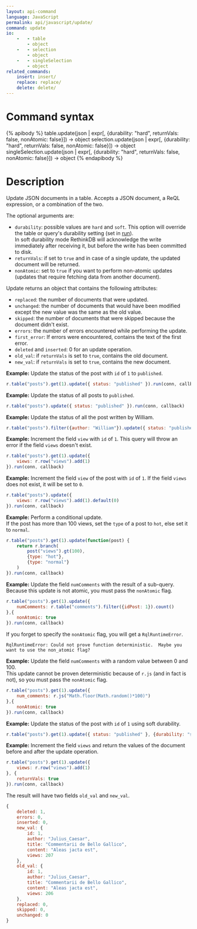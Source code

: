 ```yaml
---
layout: api-command
language: JavaScript
permalink: api/javascript/update/
command: update
io:
    -   - table
        - object
    -   - selection
        - object
    -   - singleSelection
        - object
related_commands:
    insert: insert/
    replace: replace/
    delete: delete/
---
```



# Command syntax #

{% apibody %}
table.update(json | expr[, {durability: "hard", returnVals: false, nonAtomic: false}])
    &rarr; object
selection.update(json | expr[, {durability: "hard", returnVals: false, nonAtomic: false}])
    &rarr; object
singleSelection.update(json | expr[, {durability: "hard", returnVals: false, nonAtomic: false}])
    &rarr; object
{% endapibody %}

# Description #

Update JSON documents in a table. Accepts a JSON document, a ReQL expression, or a
combination of the two.

The optional arguments are:

- `durability`: possible values are `hard` and `soft`. This option will override the
table or query's durability setting (set in [run](/api/javascript/run/)).  
In soft durability mode RethinkDB will acknowledge the write immediately after
receiving it, but before the write has been committed to disk.
- `returnVals`: if set to `true` and in case of a single update, the updated document
will be returned.
- `nonAtomic`: set to `true` if you want to perform non-atomic updates (updates that
require fetching data from another document).


Update returns an object that contains the following attributes:

- `replaced`: the number of documents that were updated.
- `unchanged`: the number of documents that would have been modified except the new
value was the same as the old value.
- `skipped`: the number of documents that were skipped because the document didn't exist.
- `errors`: the number of errors encountered while performing the update.
- `first_error`: If errors were encountered, contains the text of the first error.
- `deleted` and `inserted`: 0 for an update operation.
- `old_val`: if `returnVals` is set to `true`, contains the old document.
- `new_val`: if `returnVals` is set to `true`, contains the new document.


__Example:__ Update the status of the post with `id` of `1` to `published`.

```js
r.table("posts").get(1).update({ status: "published" }).run(conn, callback)
```

__Example:__ Update the status of all posts to `published`.

```js
r.table("posts").update({ status: "published" }).run(conn, callback)
```

__Example:__ Update the status of all the post written by William.

```js
r.table("posts").filter({author: "William"}).update({ status: "published" }).run(conn, callback)
```


__Example:__ Increment the field `view` with `id` of `1`.
This query will throw an error if the field `views` doesn't exist.

```js
r.table("posts").get(1).update({
    views: r.row("views").add(1)
}).run(conn, callback)
```

__Example:__ Increment the field `view` of the post with `id` of `1`.
If the field `views` does not exist, it will be set to `0`.

```js
r.table("posts").update({
    views: r.row("views").add(1).default(0)
}).run(conn, callback)
```

__Example:__ Perform a conditional update.  
If the post has more than 100 views, set the `type` of a post to `hot`, else set it to `normal`.

```js
r.table("posts").get(1).update(function(post) {
    return r.branch(
        post("views").gt(100),
        {type: "hot"},
        {type: "normal"}
    )
}).run(conn, callback)
```

__Example:__ Update the field `numComments` with the result of a sub-query. Because
this update is not atomic, you must pass the `nonAtomic` flag.

```js
r.table("posts").get(1).update({
    numComments: r.table("comments").filter({idPost: 1}).count()
},{
    nonAtomic: true
}).run(conn, callback)
```

If you forget to specify the `nonAtomic` flag, you will get a `RqlRuntimeError`.

```
RqlRuntimeError: Could not prove function deterministic.  Maybe you want to use the non_atomic flag? 
```

__Example:__ Update the field `numComments` with a random value between 0 and 100.  
This update cannot be proven deterministic because of `r.js` (and in fact is not), so you
must pass the `nonAtomic` flag.

```js
r.table("posts").get(1).update({
    num_comments: r.js("Math.floor(Math.random()*100)")
},{
    nonAtomic: true
}).run(conn, callback)
```

__Example:__ Update the status of the post with `id` of `1` using soft durability.

```js
r.table("posts").get(1).update({ status: "published" }, {durability: "soft"}).run(conn, callback)
```

__Example:__ Increment the field `views` and return the values of the document before
and after the update operation.

```js
r.table("posts").get(1).update({
    views: r.row("views").add(1)
}, {
    returnVals: true
}).run(conn, callback)
```

The result will have two fields `old_val` and `new_val`.

```js
{
    deleted: 1,
    errors: 0,
    inserted: 0,
    new_val: {
        id: 1,
        author: "Julius_Caesar",
        title: "Commentarii de Bello Gallico",
        content: "Aleas jacta est",
        views: 207
    },
    old_val: {
        id: 1,
        author: "Julius_Caesar",
        title: "Commentarii de Bello Gallico",
        content: "Aleas jacta est",
        views: 206
    },
    replaced: 0,
    skipped: 0,
    unchanged: 0
}
```

